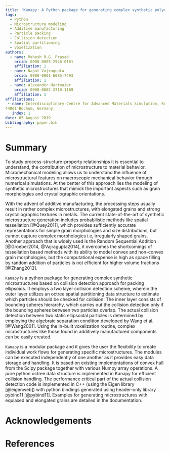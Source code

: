 ```yaml
---
title: 'Kanapy: A Python package for generating complex synthetic polycrystalline microstructures'
tags:
  - Python
  - Microstructure modeling
  - Additive manufacturing
  - Particle packing
  - Collision detection
  - Spatial partitioning
  - Voxelization
authors:
  - name: Mahesh R.G. Prasad
    orcid: 0000-0003-2546-0161
    affiliation: 1
  - name: Napat Vajragupta
    orcid: 0000-0001-6085-7493
    affiliation: 1
  - name: Alexander Hartmaier
    orcid: 0000-0002-3710-1169
    affiliation: 1
affiliations:
 - name: Interdisciplinary Centre for Advanced Materials Simulation, Ruhr-Universität Bochum, Universitätsstr. 150,
44801 Bochum, Germany.
   index: 1
date: 05 August 2019
bibliography: paper.bib
---
```


# Summary

To study process-structure-property relationships it is essential to understand, 
the contribution of microstructure to material behavior. Micromechanical modeling allows us 
to understand the influence of microstructural features on macroscopic mechanical
behavior through numerical simulations. At the center of this approach lies the modeling of
synthetic microstructures that mimick the important aspects such as grain morphologies
and crystallographic orientations.

With the advent of additive manufacturing, the processing steps usually result in
rather complex microstructures, with elongated grains and strong crystallographic 
textures in metals. The current state-of-the-art of synthetic microstructure generation 
includes probabilistic methods like spatial tessellation [@Quey2011], which provides 
sufficiently accurate representations for simple grain morphologies and size distributions, 
but cannot capture complex morphologies i.e, irregularly shaped grains. Another approach that is widely used
is the Random Sequential Addition [@Groeber2014, @Vajragupta2014], it overcomes
the shortcomings of tessellation based methods with its ability to model convex and non-convex
grain morphologies, but the computational expense is high as space filling by random
addition of particles is not efficient for higher volume fractions [@Zhang2013].

``Kanapy`` is a python package for generating complex synthetic microstructures
based on collision detection approach for packing ellipsoids. It employs a two layer 
collision detection scheme, wherein the outer layer utilizes an octree spatial partitioning 
data structure to estimate which particles should be checked for collision. 
The inner layer consists of bounding spheres hierarchy, which carries out the 
collision detection only if the bounding spheres between two particles overlap. 
The actual collision detection between two static ellipsoidal particles is determined 
by employing the algebraic separation condition developed by Wang et al. [@Wang2001]. 
Using the in-built voxelization routine, complex microstructures like those found in 
additively manufactured components can be easily created.

``Kanapy`` is a modular package and it gives the user the flexibility to create individual
work flows for generating specific microstructures. The modules can be executed independently
of one another as it provides easy data storage and handling. It is based on
existing implementations of convex hull from the Scipy package together
with various Numpy array operations. A pure python octree data structure is implemented
in Kanapy for efficient collision handling. The performance critical part of the actual
collision detection code is implemented in C++ (using the Eigen library [@eigenweb])
with python bindings generated using header-only library pybind11 [@pybind11].
Examples for generating microstructures with equiaxed and elongated grains are detailed
in the documentation. 

# Acknowledgements


# References
